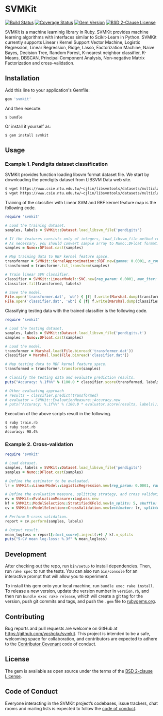 # SVMKit

[![Build Status](https://travis-ci.org/yoshoku/SVMKit.svg?branch=master)](https://travis-ci.org/yoshoku/SVMKit)
[![Coverage Status](https://coveralls.io/repos/github/yoshoku/SVMKit/badge.svg?branch=master)](https://coveralls.io/github/yoshoku/SVMKit?branch=master)
[![Gem Version](https://badge.fury.io/rb/svmkit.svg)](https://badge.fury.io/rb/svmkit)
[![BSD 2-Clause License](https://img.shields.io/badge/License-BSD%202--Clause-orange.svg)](https://github.com/yoshoku/SVMKit/blob/master/LICENSE.txt)

SVMKit is a machine learninig library in Ruby.
SVMKit provides machine learning algorithms with interfaces similar to Scikit-Learn in Python.
SVMKit currently supports Linear / Kernel Support Vector Machine,
Logistic Regression, Linear Regression, Ridge, Lasso, Factorization Machine,
Naive Bayes, Decision Tree, Random Forest, K-nearest neighbor classifier,
K-Means, DBSCAN, Principal Component Analysis, Non-negative Matrix Factorization
and cross-validation.

## Installation

Add this line to your application's Gemfile:

```ruby
gem 'svmkit'
```

And then execute:

    $ bundle

Or install it yourself as:

    $ gem install svmkit

## Usage

### Example 1. Pendigits dataset classification

SVMKit provides function loading libsvm format dataset file.
We start by downloading the pendigits dataset from LIBSVM Data web site.

```bash
$ wget https://www.csie.ntu.edu.tw/~cjlin/libsvmtools/datasets/multiclass/pendigits
$ wget https://www.csie.ntu.edu.tw/~cjlin/libsvmtools/datasets/multiclass/pendigits.t
```

Training of the classifier with Linear SVM and RBF kernel feature map is the following code.

```ruby
require 'svmkit'

# Load the training dataset.
samples, labels = SVMKit::Dataset.load_libsvm_file('pendigits')

# If the features consists only of integers, load_libsvm_file method reads in Numo::Int32 format.
# As necessary, you should convert sample array to Numo::DFloat format.
samples = Numo::DFloat.cast(samples)

# Map training data to RBF kernel feature space.
transformer = SVMKit::KernelApproximation::RBF.new(gamma: 0.0001, n_components: 1024, random_seed: 1)
transformed = transformer.fit_transform(samples)

# Train linear SVM classifier.
classifier = SVMKit::LinearModel::SVC.new(reg_param: 0.0001, max_iter: 1000, batch_size: 50, random_seed: 1)
classifier.fit(transformed, labels)

# Save the model.
File.open('transformer.dat', 'wb') { |f| f.write(Marshal.dump(transformer)) }
File.open('classifier.dat', 'wb') { |f| f.write(Marshal.dump(classifier)) }
```

Classifying testing data with the trained classifier is the following code.

```ruby
require 'svmkit'

# Load the testing dataset.
samples, labels = SVMKit::Dataset.load_libsvm_file('pendigits.t')
samples = Numo::DFloat.cast(samples)

# Load the model.
transformer = Marshal.load(File.binread('transformer.dat'))
classifier = Marshal.load(File.binread('classifier.dat'))

# Map testing data to RBF kernel feature space.
transformed = transformer.transform(samples)

# Classify the testing data and evaluate prediction results.
puts("Accuracy: %.1f%%" % (100.0 * classifier.score(transformed, labels)))

# Other evaluating approach
# results = classifier.predict(transformed)
# evaluator = SVMKit::EvaluationMeasure::Accuracy.new
# puts("Accuracy: %.1f%%" % (100.0 * evaluator.score(results, labels)))
```

Execution of the above scripts result in the following.

```bash
$ ruby train.rb
$ ruby test.rb
Accuracy: 98.4%
```

### Example 2. Cross-validation

```ruby
require 'svmkit'

# Load dataset.
samples, labels = SVMKit::Dataset.load_libsvm_file('pendigits')
samples = Numo::DFloat.cast(samples)

# Define the estimator to be evaluated.
lr = SVMKit::LinearModel::LogisticRegression.new(reg_param: 0.0001, random_seed: 1)

# Define the evaluation measure, splitting strategy, and cross validation.
ev = SVMKit::EvaluationMeasure::LogLoss.new
kf = SVMKit::ModelSelection::StratifiedKFold.new(n_splits: 5, shuffle: true, random_seed: 1)
cv = SVMKit::ModelSelection::CrossValidation.new(estimator: lr, splitter: kf, evaluator: ev)

# Perform 5-cross validation.
report = cv.perform(samples, labels)

# Output result.
mean_logloss = report[:test_score].inject(:+) / kf.n_splits
puts("5-CV mean log-loss: %.3f" % mean_logloss)
```

## Development

After checking out the repo, run `bin/setup` to install dependencies. Then, run `rake spec` to run the tests. You can also run `bin/console` for an interactive prompt that will allow you to experiment.

To install this gem onto your local machine, run `bundle exec rake install`. To release a new version, update the version number in `version.rb`, and then run `bundle exec rake release`, which will create a git tag for the version, push git commits and tags, and push the `.gem` file to [rubygems.org](https://rubygems.org).

## Contributing

Bug reports and pull requests are welcome on GitHub at https://github.com/yoshoku/svmkit.
This project is intended to be a safe, welcoming space for collaboration,
and contributors are expected to adhere to the [Contributor Covenant](http://contributor-covenant.org) code of conduct.

## License

The gem is available as open source under the terms of the [BSD 2-clause License](https://opensource.org/licenses/BSD-2-Clause).

## Code of Conduct

Everyone interacting in the SVMKit project’s codebases, issue trackers,
chat rooms and mailing lists is expected to follow the [code of conduct](https://github.com/yoshoku/svmkit/blob/master/CODE_OF_CONDUCT.md).
